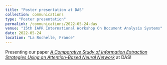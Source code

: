 ```yaml
---
title: "Poster presentation at DAS"
collection: communications
type: "Poster presentation"
permalink: /communications/2022-05-24-das
venue: "15th IAPR International Workshop On Document Analysis Systems"
date: 2022-05-24
location: "La Rochelle, France"
---
```


Presenting our paper [*A Comparative Study of Information Extraction Strategies Using an Attention-Based Neural Network*](/publication/2022-05-01-das) at DAS!